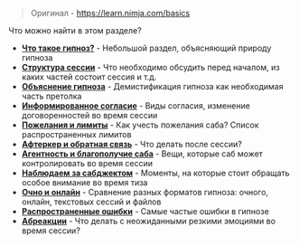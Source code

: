 > Оригинал - https://learn.nimja.com/basics

Что можно найти в этом разделе?

* **[Что такое гипноз?](/Nimja/Гипноз.md)** - Небольшой раздел, объясняющий природу гипноза
* **[Структура сессии](/Nimja/Структура_сессии.md)** - Что необходимо обсудить перед началом, из каких частей состоит сессия и т.д.
* **[Объяснение гипноза](/Nimja/Объясняем_гипнокинк.md)** - Демистификация гипноза как необходимая часть претолка
* **[Информированное согласие](/Nimja/Информированное_согласие.md)** - Виды согласия, изменение договоренностей во время сессии
* **[Пожелания и лимиты](/Nimja/Пожелания_и_лимиты.md)** - Как учесть пожелания саба? Список распространенных лимитов
* **[Афтеркер и обратная связь](/Nimja/Афтеркер_и_фидбек.md)** - Что делать после сессии?
* **[Агентность и благополучие саба](/Nimja/Агентность_и_благополучие_саба.md)** - Вещи, которые саб может контролировать во время сессии
* **[Наблюдаем за сабджектом](/Nimja/Наблюдаем_за_сабджектом.md)** - Моменты, на которые стоит обращать особое внимание во время тиза
* **[Очно и онлайн](/Nimja/ИРЛ_и_онлайн.md)** - Сравнение разных форматов гипноза: очного, онлайн, текстовых сессий и файлов
* **[Распространенные ошибки](/Nimja/Распространенные_ошибки.md)** - Самые частые ошибки в гипнозе
* **[Абреакции](/Nimja/Абреакции.md)** - Что делать с неожиданными резкими эмоциями во время сессии?





